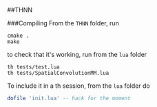 ##THNN

###Compiling
From the `THNN` folder, run
```
cmake .
make
```

to check that it's working, run from the `lua` folder
```
th tests/test.lua
th tests/SpatialConvolutionMM.lua
```

To include it in a th session, from the `lua` folder do
```lua
dofile 'init.lua' -- hack for the moment
```
